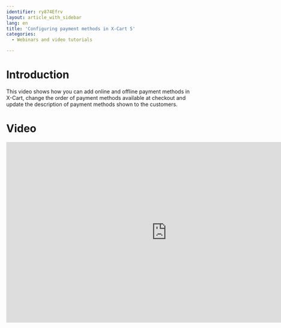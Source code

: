 ```yaml
---
identifier: ry874Efrv
layout: article_with_sidebar
lang: en
title: 'Configuring payment methods in X-Cart 5'
categories:
  - Webinars and video tutorials

---
```



# Introduction

This video shows how you can add online and offline payment methods in X-Cart, change the order of payment methods available at checkout and update the description of payment methods shown to the customers.

# Video

<iframe class="youtube-player" type="text/html" style="width: 853px; height: 480px" src="http://www.youtube.com/embed/wyXsPRi5MN0" frameborder="0"></iframe>